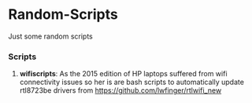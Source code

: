 # Random-Scripts
Just some random scripts

### Scripts
1) **wifiscripts**: As the 2015 edition of HP laptops suffered from wifi connectivity issues so her is are bash scripts to automatically update rtl8723be drivers from https://github.com/lwfinger/rtlwifi_new
              
